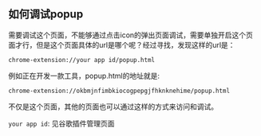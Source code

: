 ## 如何调试popup

需要调试这个页面，不能够通过点击icon的弹出页面调试，需要单独开启这个页面才行，但是这个页面具体的url是哪个呢？经过寻找，发现这样的url是：

`chrome-extension://your app id/popup.html`

例如正在开发一款工具，popup.html的地址就是: 

`chrome-extension://okbmjnfimbkiocogpepgjfhknknehime/popup.html`

不仅是这个页面，其他的页面也可以通过这样的方式来访问和调试。

`your app id`: 见谷歌插件管理页面
